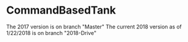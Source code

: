 # CommandBasedTank
The 2017 version is on branch "Master"
The current 2018 version as of 1/22/2018 is on branch "2018-Drive"
